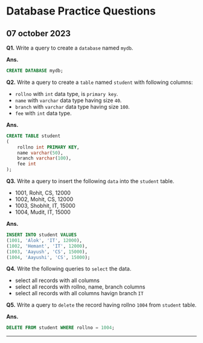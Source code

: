 # Database Practice Questions

## 07 october 2023

**Q1.** Write a query to create a `database` named `mydb`.

**Ans.** 
```sql
CREATE DATABASE mydb;
```

**Q2.** Write a query to create a `table` named `student` with following columns:
- `rollno` with `int` data type, is `primary key`.
- `name` with `varchar` data type having size `40`.
- `branch` with `varchar` data type having size `100`.
- `fee` with `int` data type. 

**Ans.**
```sql      
CREATE TABLE student
(
    rollno int PRIMARY KEY,
    name varchar(50),
    branch varchar(100),
    fee int
);
```

**Q3.** Write a query to insert the following `data` into the `student` table.
- 1001, Rohit, CS, 12000
- 1002, Mohit, CS, 12000
- 1003, Shobhit, IT, 15000
- 1004, Mudit, IT, 15000

**Ans.**
```sql
INSERT INTO student VALUES
(1001, 'Alok', 'IT', 12000),
(1002, 'Hemant', 'IT', 12000),
(1003, 'Aayush', 'CS', 15000),
(1004, 'Aayushi', 'CS', 15000);
```

**Q4.** Write the following queries to `select` the data.
- select all records with all columns
- select all records with rollno, name, branch columns
- select all records with all columns havign branch `IT`


**Q5.** Write a query to `delete` the record having rollno `1004` from `student` table.

**Ans.**
```sql
DELETE FROM student WHERE rollno = 1004;
```
---



